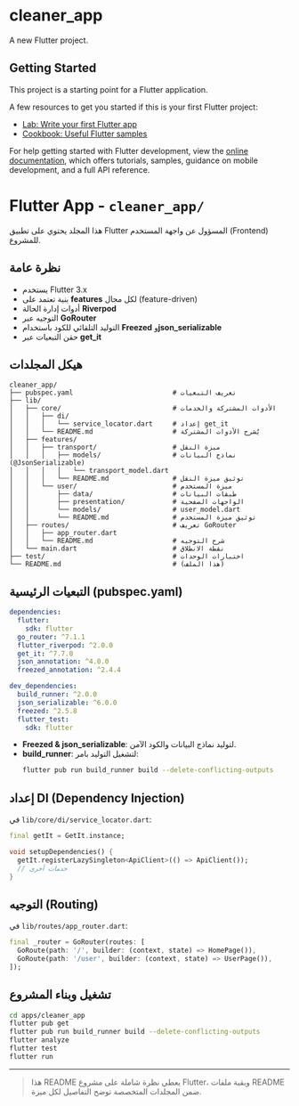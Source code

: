 # cleaner_app

A new Flutter project.

## Getting Started

This project is a starting point for a Flutter application.

A few resources to get you started if this is your first Flutter project:

- [Lab: Write your first Flutter app](https://docs.flutter.dev/get-started/codelab)
- [Cookbook: Useful Flutter samples](https://docs.flutter.dev/cookbook)

For help getting started with Flutter development, view the
[online documentation](https://docs.flutter.dev/), which offers tutorials,
samples, guidance on mobile development, and a full API reference.




# Flutter App - `cleaner_app/`

هذا المجلد يحتوي على تطبيق Flutter المسؤول عن واجهة المستخدم (Frontend) للمشروع.

## نظرة عامة

- يستخدم Flutter 3.x
- بنية تعتمد على **features** لكل مجال (feature-driven)
- أدوات إدارة الحالة **Riverpod**
- التوجيه عبر **GoRouter**
- التوليد التلقائي للكود باستخدام **Freezed** و**json_serializable**
- حقن التبعيات عبر **get_it**

## هيكل المجلدات

```text
cleaner_app/
├── pubspec.yaml                         # تعريف التبعيات
├── lib/
│   ├── core/                            # الأدوات المشتركة والخدمات
│   │   ├── di/
│   │   │   └── service_locator.dart     # إعداد get_it
│   │   └── README.md                    # يُشرح الأدوات المشتركة
│   ├── features/
│   │   ├── transport/                   # ميزة النقل
│   │   │   ├── models/                  # نماذج البيانات (@JsonSerializable)
│   │   │   │   └── transport_model.dart
│   │   │   └── README.md                # توثيق ميزة النقل
│   │   └── user/                        # ميزة المستخدم
│   │       ├── data/                    # طبقات البيانات
│   │       ├── presentation/            # الواجهات الصفحية
│   │       └── models/                  # user_model.dart
│   │       └── README.md                # توثيق ميزة المستخدم
│   ├── routes/                          # تعريف GoRouter
│   │   ├── app_router.dart
│   │   └── README.md                    # شرح التوجيه
│   └── main.dart                        # نقطة الانطلاق
├── test/                                # اختبارات الوحدات
└── README.md                            # (هذا الملف)
```

## التبعيات الرئيسية (pubspec.yaml)

```yaml
dependencies:
  flutter:
    sdk: flutter
  go_router: ^7.1.1
  flutter_riverpod: ^2.0.0
  get_it: ^7.7.0
  json_annotation: ^4.0.0
  freezed_annotation: ^2.4.4

dev_dependencies:
  build_runner: ^2.0.0
  json_serializable: ^6.0.0
  freezed: ^2.5.8
  flutter_test:
    sdk: flutter
```

- **Freezed & json_serializable**: لتوليد نماذج البيانات والكود الآمن.  
- **build_runner**: لتشغيل التوليد بامر:  
  ```bash
  flutter pub run build_runner build --delete-conflicting-outputs
  ```

## إعداد DI (Dependency Injection)

في `lib/core/di/service_locator.dart`:
```dart
final getIt = GetIt.instance;

void setupDependencies() {
  getIt.registerLazySingleton<ApiClient>(() => ApiClient());
  // خدمات أخرى
}
```

## التوجيه (Routing)

في `lib/routes/app_router.dart`:
```dart
final _router = GoRouter(routes: [
  GoRoute(path: '/', builder: (context, state) => HomePage()),
  GoRoute(path: '/user', builder: (context, state) => UserPage()),
]);
```

## تشغيل وبناء المشروع

```bash
cd apps/cleaner_app
flutter pub get
flutter pub run build_runner build --delete-conflicting-outputs
flutter analyze
flutter test
flutter run
```

---

> هذا README يعطي نظرة شاملة على مشروع Flutter، وبقية ملفات README ضمن المجلدات المتخصصة توضح التفاصيل لكل ميزة.


